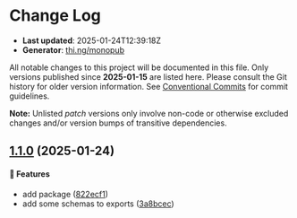 # Change Log

- **Last updated**: 2025-01-24T12:39:18Z
- **Generator**: [thi.ng/monopub](https://thi.ng/monopub)

All notable changes to this project will be documented in this file.
Only versions published since **2025-01-15** are listed here.
Please consult the Git history for older version information.
See [Conventional Commits](https://conventionalcommits.org/) for commit guidelines.

**Note:** Unlisted _patch_ versions only involve non-code or otherwise excluded changes
and/or version bumps of transitive dependencies.

## [1.1.0](https://github.com/jackdbd/rapido/tree/@jackdbd/fastify-userinfo-endpoint@1.1.0) (2025-01-24)

#### 🚀 Features

- add package ([822ecf1](https://github.com/jackdbd/rapido/commit/822ecf1))
- add some schemas to exports ([3a8bcec](https://github.com/jackdbd/rapido/commit/3a8bcec))
